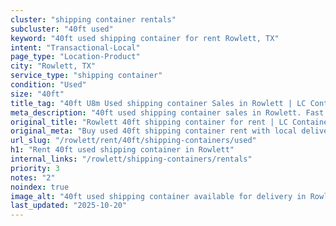 ```yaml
---
cluster: "shipping container rentals"
subcluster: "40ft used"
keyword: "40ft used shipping container for rent Rowlett, TX"
intent: "Transactional-Local"
page_type: "Location-Product"
city: "Rowlett, TX"
service_type: "shipping container"
condition: "Used"
size: "40ft"
title_tag: "40ft U8m Used shipping container Sales in Rowlett | LC Container"
meta_description: "40ft used shipping container sales in Rowlett. Fast delivery, competitive pricing. Serving shipping containers area. Quote ID: I27. Call (214) 524-4168 for your free quote today."
original_title: "Rowlett 40ft shipping container for rent | LC Container"
original_meta: "Buy used 40ft shipping container rent with local delivery in Rowlett, TX. LC Container — local Since 2003. Request a fast quote today."
url_slug: "/rowlett/rent/40ft/shipping-containers/used"
h1: "Rent 40ft used shipping container in Rowlett"
internal_links: "/rowlett/shipping-containers/rentals"
priority: 3
notes: "2"
noindex: true
image_alt: "40ft used shipping container available for delivery in Rowlett"
last_updated: "2025-10-20"
---
```


<!-- TODO: Add unique city/inventory copy, images, and internal links here. -->
